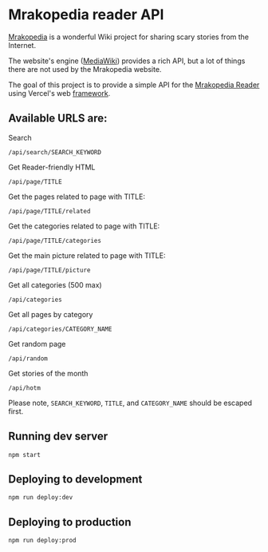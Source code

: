 # Mrakopedia reader API

[Mrakopedia](https://mrakopedia.net) is a wonderful Wiki project for sharing scary stories from the Internet.

The website's engine ([MediaWiki](https://www.mediawiki.org/wiki/MediaWiki)) provides a rich API, but a lot of things there are not used by the Mrakopedia website.

The goal of this project is to provide a simple API for the [Mrakopedia Reader](https://github.com/pokatomnik/mrakopedia-reader) using Vercel's web [framework](https://vercel.com/).

## Available URLS are:

Search

```
/api/search/SEARCH_KEYWORD
```

Get Reader-friendly HTML

```
/api/page/TITLE
```

Get the pages related to page with TITLE:

```
/api/page/TITLE/related
```

Get the categories related to page with TITLE:

```
/api/page/TITLE/categories
```

Get the main picture related to page with TITLE:

```
/api/page/TITLE/picture
```

Get all categories (500 max)

```
/api/categories
```

Get all pages by category

```
/api/categories/CATEGORY_NAME
```

Get random page

```
/api/random
```

Get stories of the month

```
/api/hotm
```

Please note, `SEARCH_KEYWORD`, `TITLE`, and `CATEGORY_NAME` should be escaped first.

## Running dev server

```
npm start
```

## Deploying to development

```
npm run deploy:dev
```

## Deploying to production

```
npm run deploy:prod
```
